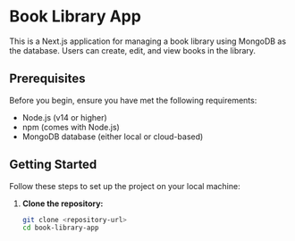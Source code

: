 # Book Library App

This is a Next.js application for managing a book library using MongoDB as the database. Users can create, edit, and view books in the library.

## Prerequisites

Before you begin, ensure you have met the following requirements:

- Node.js (v14 or higher)
- npm (comes with Node.js)
- MongoDB database (either local or cloud-based)

## Getting Started

Follow these steps to set up the project on your local machine:

1. **Clone the repository:**

   ```bash
   git clone <repository-url>
   cd book-library-app
   ```
